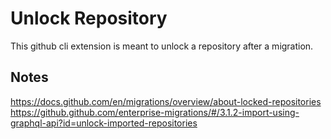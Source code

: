 # Unlock Repository

This github cli extension is meant to unlock a repository after a migration.


## Notes
https://docs.github.com/en/migrations/overview/about-locked-repositories  
https://github.github.com/enterprise-migrations/#/3.1.2-import-using-graphql-api?id=unlock-imported-repositories  

